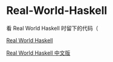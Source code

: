 # Real-World-Haskell
看 Real World Haskell 时留下的代码（

[Real World Haskell](http://book.realworldhaskell.org/)

[Real World Haskell 中文版](http://cnhaskell.com/)
